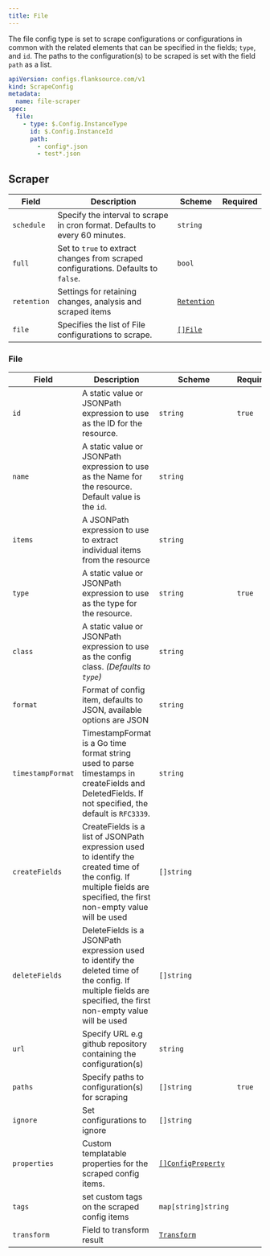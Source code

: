 ```yaml
---
title: File
---
```


The file config type is set to scrape configurations or configurations in common with the related elements that can be specified in the fields; `type`, and `id`. The paths to the configuration(s) to be scraped is set with the field `path` as a list.

```yaml title='file-scraper.yaml' file=../../../../modules/config-db/fixtures/file-git.yaml
apiVersion: configs.flanksource.com/v1
kind: ScrapeConfig
metadata:
  name: file-scraper
spec:
  file:
    - type: $.Config.InstanceType
      id: $.Config.InstanceId
      path:
        - config*.json
        - test*.json
```


## Scraper

| Field       | Description                                                                        | Scheme                                       | Required |
| ----------- | ---------------------------------------------------------------------------------- | -------------------------------------------- | -------- |
| `schedule`  | Specify the interval to scrape in cron format. Defaults to every 60 minutes.       | `string`                                     |          |
| `full`      | Set to `true` to extract changes from scraped configurations. Defaults to `false`. | `bool`                                       |          |
| `retention` | Settings for retaining changes, analysis and scraped items                         | [`Retention`](/config-db/concepts/retention) |          |
| `file`      | Specifies the list of File configurations to scrape.                               | [`[]File`](#file)                          |          |

### File

| Field             | Description                                                                                                                                                             | Scheme                                         | Required |
| ----------------- | ----------------------------------------------------------------------------------------------------------------------------------------------------------------------- | ---------------------------------------------- | -------- |
| `id`              | A static value or JSONPath expression to use as the ID for the resource.                                                                                                | `string`                                       | `true`   |
| `name`            | A static value or JSONPath expression to use as the Name for the resource. Default value is the `id`.                                                                   | `string`                                       |          |
| `items`           | A JSONPath expression to use to extract individual items from the resource                                                                                              | `string`                                       |          |
| `type`            | A static value or JSONPath expression to use as the type for the resource.                                                                                              | `string`                                       | `true`   |
| `class`           | A static value or JSONPath expression to use as the config class. _(Defaults to `type`)_                                                                                | `string`                                       |          |
| `format`          | Format of config item, defaults to JSON, available options are JSON                                                                                                     | `string`                                       |          |
| `timestampFormat` | TimestampFormat is a Go time format string used to parse timestamps in createFields and DeletedFields. If not specified, the default is `RFC3339`.                      | `string`                                       |          |
| `createFields`    | CreateFields is a list of JSONPath expression used to identify the created time of the config. If multiple fields are specified, the first non-empty value will be used | `[]string`                                     |          |
| `deleteFields`    | DeleteFields is a JSONPath expression used to identify the deleted time of the config. If multiple fields are specified, the first non-empty value will be used         | `[]string`                                     |          |
| `url`             | Specify URL e.g github repository containing the configuration(s)                                                                                                       | `string`                                       |          |
| `paths`           | Specify paths to configuration(s) for scraping                                                                                                                          | `[]string`                                     | `true`   |
| `ignore`          | Set configurations to ignore                                                                                                                                            | `[]string`                                     |          |
| `properties`      | Custom templatable properties for the scraped config items.                                                                                                             | [`[]ConfigProperty`](/reference/config-db/properties) |          |
| `tags`            | set custom tags on the scraped config items                                                                                                                             | `map[string]string`                            |          |
| `transform`       | Field to transform result                                                                        | [`Transform`](/config-db/concepts/transform)                        |          |                   |          |


